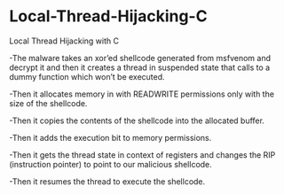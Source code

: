 # Local-Thread-Hijacking-C
Local Thread Hijacking with C


-The malware takes an xor’ed shellcode generated from msfvenom and decrypt it and then it creates a thread in suspended state that calls to a dummy function which won’t be executed.

-Then it allocates memory in with READWRITE permissions only with the size of the shellcode.

-Then it copies the contents of the shellcode into the allocated buffer.

-Then it adds the execution bit to memory permissions.

-Then it gets the thread state in context of registers and changes the RIP (instruction pointer) to point to our malicious shellcode.

-Then it resumes the thread to execute the shellcode.
